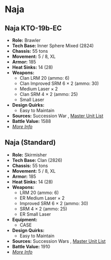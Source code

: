 # Naja 

## Naja KTO-19b-EC 

- **Role:** Brawler 
- **Tech Base:** Inner Sphere Mixed (2824) 
- **Chassis:** 55 tons 
- **Movement:** 5 / 8, XL 
- **Armor:** 185 
- **Heat Sinks:** 14 (28) 
- **Weapons:** 
  - Clan LRM 20 (ammo: 6) 
  - Clan Improved SRM 6 × 2 (ammo: 30) 
  - Medium Laser × 2 
  - Clan SRM 4 × 2 (ammo: 25) 
  - Small Laser 
- **Design Quirks:** 
  - Easy to Maintain 
- **Sources:** Succession War , [Master Unit List](http://masterunitlist.info/Unit/Details/7622/naja-kto-19b-ec) 
- **Battle Value:** 1588 
- [*More Info*](naja/naja_kto-19b-ec.md) 

## Naja (Standard) 

- **Role:** Skirmisher 
- **Tech Base:** Clan (2826) 
- **Chassis:** 55 tons 
- **Movement:** 5 / 8, XL 
- **Armor:** 185 
- **Heat Sinks:** 14 (28) 
- **Weapons:** 
  - LRM 20 (ammo: 6) 
  - ER Medium Laser × 2 
  - Improved SRM 6 × 2 (ammo: 30) 
  - SRM 4 × 2 (ammo: 25) 
  - ER Small Laser 
- **Equipment:** 
  - CASE 
- **Design Quirks:** 
  - Easy to Maintain 
- **Sources:** Succession Wars , [Master Unit List](http://masterunitlist.info/Unit/Details/7621/naja-standard) 
- **Battle Value:** 1910 
- [*More Info*](naja/naja_standard.md) 

